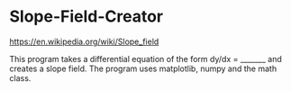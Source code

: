 # Slope-Field-Creator
https://en.wikipedia.org/wiki/Slope_field

This program takes a differential equation of the form dy/dx = _______ and creates a slope field.
The program uses matplotlib, numpy and the math class.
